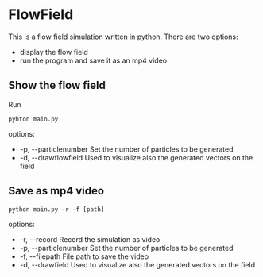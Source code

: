 # FlowField

This is a flow field simulation written in python.
There are two options:
- display the flow field
- run the program and save it as an mp4 video

## Show the flow field
Run
```
pyhton main.py
```
options:
- -p, --particlenumber          Set the number of particles to be generated
- -d, --drawflowfield           Used to visualize also the generated vectors on the field

## Save as mp4 video
```
python main.py -r -f [path]
```
options:
- -r, --record          Record the simulation as video
- -p, --particlenumber  Set the number of particles to be generated
- -f, --filepath        File path to save the video
- -d, --drawfield       Used to visualize also the generated vectors on the field
